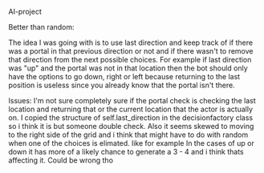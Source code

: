 AI-project

Better than random:

The idea I was going with is to use last direction and keep track of if there was a portal in that previous direction or not and if there wasn't to remove that direction from the next possible choices. For example if last direction was "up" and the portal was not in that location then the bot should only have the options to go down, right or left because returning to the last position is useless since you already know that the portal isn't there.

Issues:
I'm not sure completely sure if the portal check is checking the last location and returning that or the current location that the actor is actually on. I copied the structure of self.last_direction in the decisionfactory class so i think it is but someone double check.
Also it seems skewed to moving to the right side of the grid and i think that might have to do with random when one of the choices is elimated. like for example In the cases of up or down it has more of a likely chance to generate a 3 - 4 and i think thats affecting it. Could be wrong tho
